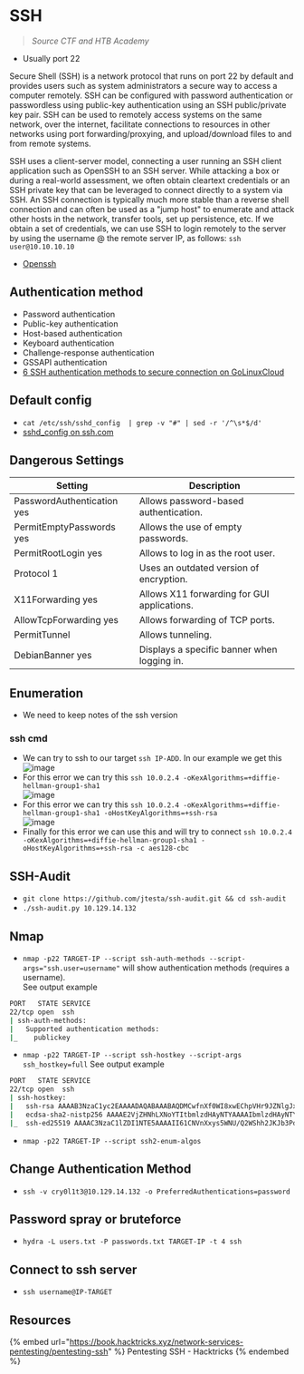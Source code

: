 # SSH

> *Source CTF and HTB Academy*

- Usually port 22

Secure Shell (SSH) is a network protocol that runs on port 22 by default and provides users such as system administrators a secure way to access a computer remotely. SSH can be configured with password authentication or passwordless using public-key authentication using an SSH public/private key pair. SSH can be used to remotely access systems on the same network, over the internet, facilitate connections to resources in other networks using port forwarding/proxying, and upload/download files to and from remote systems.  

SSH uses a client-server model, connecting a user running an SSH client application such as OpenSSH to an SSH server. While attacking a box or during a real-world assessment, we often obtain cleartext credentials or an SSH private key that can be leveraged to connect directly to a system via SSH. An SSH connection is typically much more stable than a reverse shell connection and can often be used as a "jump host" to enumerate and attack other hosts in the network, transfer tools, set up persistence, etc. If we obtain a set of credentials, we can use SSH to login remotely to the server by using the username @ the remote server IP, as follows:
`ssh user@10.10.10.10`

- [Openssh](https://www.openssh.com/)

## Authentication method

- Password authentication
- Public-key authentication
- Host-based authentication
- Keyboard authentication
- Challenge-response authentication
- GSSAPI authentication
- [6 SSH authentication methods to secure connection on GoLinuxCloud](https://www.golinuxcloud.com/openssh-authentication-methods-sshd-config/)

## Default config

- `cat /etc/ssh/sshd_config  | grep -v "#" | sed -r '/^\s*$/d'`
- [sshd_config on ssh.com](https://www.ssh.com/academy/ssh/sshd_config)

## Dangerous Settings

|Setting|Description|
|-------|-----------|
|PasswordAuthentication yes|Allows password-based authentication.|
|PermitEmptyPasswords yes|Allows the use of empty passwords.|
|PermitRootLogin yes|Allows to log in as the root user.|
|Protocol 1|Uses an outdated version of encryption.|
|X11Forwarding yes|Allows X11 forwarding for GUI applications.|
|AllowTcpForwarding yes|Allows forwarding of TCP ports.|
|PermitTunnel|Allows tunneling.|
|DebianBanner yes|Displays a specific banner when logging in.|

## Enumeration

- We need to keep notes of the ssh version

### ssh cmd

- We can try to ssh to our target `ssh IP-ADD`. In our example we get this  
![image](https://user-images.githubusercontent.com/96747355/175833787-a2b8bcbd-05a9-4ecb-ac37-b584c896253c.png)  
- For this error we can try this `ssh 10.0.2.4 -oKexAlgorithms=+diffie-hellman-group1-sha1`  
![image](https://user-images.githubusercontent.com/96747355/175834000-bc2e9cbe-5949-4836-88d7-c9d399f95054.png)  
- For this error we can try this `ssh 10.0.2.4 -oKexAlgorithms=+diffie-hellman-group1-sha1 -oHostKeyAlgorithms=+ssh-rsa`  
![image](https://user-images.githubusercontent.com/96747355/175834033-1c9a18f8-bb6f-4961-bbc1-3550da4dba45.png)  
- Finally for this error we can use this and will try to connect `ssh 10.0.2.4 -oKexAlgorithms=+diffie-hellman-group1-sha1 -oHostKeyAlgorithms=+ssh-rsa -c aes128-cbc`

## SSH-Audit

- `git clone https://github.com/jtesta/ssh-audit.git && cd ssh-audit`
- `./ssh-audit.py 10.129.14.132`

## Nmap

- `nmap -p22 TARGET-IP --script ssh-auth-methods --script-args="ssh.user=username"` will show authentication methods (requires a username).  
See output example

```bash
PORT   STATE SERVICE
22/tcp open  ssh
| ssh-auth-methods: 
|   Supported authentication methods: 
|_    publickey
```

- `nmap -p22 TARGET-IP --script ssh-hostkey --script-args ssh_hostkey=full`
See output example

```bash
PORT   STATE SERVICE
22/tcp open  ssh
| ssh-hostkey: 
|   ssh-rsa AAAAB3NzaC1yc2EAAAADAQABAAABAQDMCwfnXf0WI8xwEChpVHr9JZNlgJxXnGbrVM7TkTx2Kh+bnYBwtuZrIBj7zD+LNRqIOHPMmDCZuVHOONRX9qauAq46EtCYBN35NtCtQnBRGPMC8fVxPk6KORkrWJ2J5c/crYnNCbVOt55fad739S1fYs35+X2As5/bR+F6zfnpsTMvNSiXzzJRb4C/W4PcQ9T3Az7knI+8oyP4WsbUN3l2KOq+QsWscv5Ida+ZTR7DJIbfFs/fdsPzJsLJsONsjOwyOmWsge/nik2zMRkuIUgrYco8MtPoKKfXohpFffUm4dx0I54wv9GiIHRjEEx3przciF6XvPq/2uPWhi1wpn9R
|   ecdsa-sha2-nistp256 AAAAE2VjZHNhLXNoYTItbmlzdHAyNTYAAAAIbmlzdHAyNTYAAABBBJjL31haOqBjuQ4XE/yrVby9ygrWlBMaGhxa2gzUau6Oxqp+Lomi72wf/KQ1/FPwG8qFGM0mJxTFKnwj/Ez5Ok0=
|_  ssh-ed25519 AAAAC3NzaC1lZDI1NTE5AAAAII61CNVnXxys5WNU/Q2WShh2JKJb3Pd1sPItUTK144ZJ
```

- `nmap -p22 TARGET-IP --script ssh2-enum-algos`

## Change Authentication Method

- `ssh -v cry0l1t3@10.129.14.132 -o PreferredAuthentications=password`

## Password spray or bruteforce

- `hydra -L users.txt -P passwords.txt TARGET-IP -t 4 ssh`

## Connect to ssh server

- `ssh username@IP-TARGET`

## Resources

{% embed url="https://book.hacktricks.xyz/network-services-pentesting/pentesting-ssh" %} Pentesting SSH - Hacktricks {% endembed %}  
